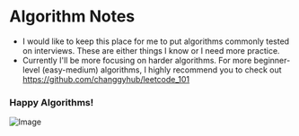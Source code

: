 # Algorithm Notes
- I would like to keep this place for me to put algorithms commonly tested on interviews. These are either things I know or I need more practice.
- Currently I'll be more focusing on harder algorithms. For more beginner-level (easy-medium) algorithms, I highly recommend you to check out https://github.com/changgyhub/leetcode_101

### Happy Algorithms!
![Image](https://pbs.twimg.com/media/GhpjOP6aQAANLBG?format=jpg&name=large)

